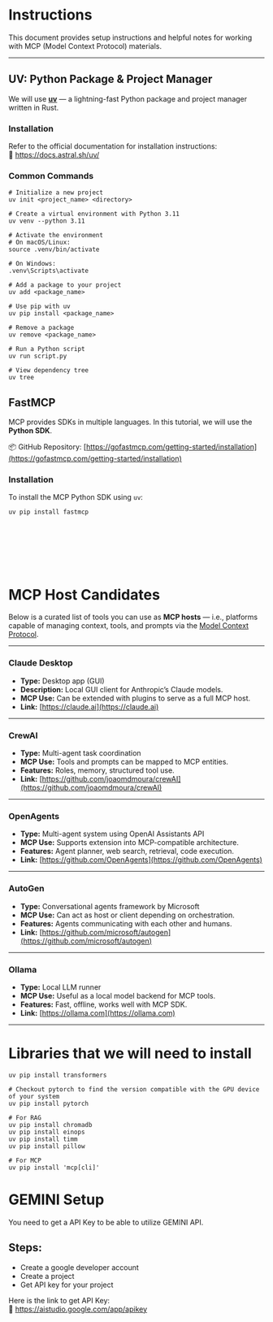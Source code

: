 # Instructions

This document provides setup instructions and helpful notes for working with MCP (Model Context Protocol) materials.

---

## UV: Python Package & Project Manager

We will use **[uv](https://docs.astral.sh/uv/)** — a lightning-fast Python package and project manager written in Rust.

### Installation  
Refer to the official documentation for installation instructions:  
🔗 https://docs.astral.sh/uv/

### Common Commands

```shell
# Initialize a new project
uv init <project_name> <directory>

# Create a virtual environment with Python 3.11
uv venv --python 3.11

# Activate the environment
# On macOS/Linux:
source .venv/bin/activate

# On Windows:
.venv\Scripts\activate

# Add a package to your project
uv add <package_name>

# Use pip with uv
uv pip install <package_name>

# Remove a package
uv remove <package_name>

# Run a Python script
uv run script.py

# View dependency tree
uv tree
```


## FastMCP 

MCP provides SDKs in multiple languages. In this tutorial, we will use the **Python SDK**.

📦 GitHub Repository: [https://gofastmcp.com/getting-started/installation](https://gofastmcp.com/getting-started/installation)

### Installation

To install the MCP Python SDK using `uv`:

```shell
uv pip install fastmcp
```

<br><br><br><br><br>

# MCP Host Candidates

Below is a curated list of tools you can use as **MCP hosts** — i.e., platforms capable of managing context, tools, and prompts via the [Model Context Protocol](https://github.com/modelcontextprotocol).

---

### Claude Desktop
- **Type:** Desktop app (GUI)
- **Description:** Local GUI client for Anthropic’s Claude models.
- **MCP Use:** Can be extended with plugins to serve as a full MCP host.
- **Link:** [https://claude.ai](https://claude.ai)

---

### CrewAI
- **Type:** Multi-agent task coordination
- **MCP Use:** Tools and prompts can be mapped to MCP entities.
- **Features:** Roles, memory, structured tool use.
- **Link:** [https://github.com/joaomdmoura/crewAI](https://github.com/joaomdmoura/crewAI)

---

### OpenAgents
- **Type:** Multi-agent system using OpenAI Assistants API
- **MCP Use:** Supports extension into MCP-compatible architecture.
- **Features:** Agent planner, web search, retrieval, code execution.
- **Link:** [https://github.com/OpenAgents](https://github.com/OpenAgents)

---

###  AutoGen
- **Type:** Conversational agents framework by Microsoft
- **MCP Use:** Can act as host or client depending on orchestration.
- **Features:** Agents communicating with each other and humans.
- **Link:** [https://github.com/microsoft/autogen](https://github.com/microsoft/autogen)

---

###  Ollama
- **Type:** Local LLM runner
- **MCP Use:** Useful as a local model backend for MCP tools.
- **Features:** Fast, offline, works well with MCP SDK.
- **Link:** [https://ollama.com](https://ollama.com)

---


# Libraries that we will need to install
```shell
uv pip install transformers

# Checkout pytorch to find the version compatible with the GPU device of your system
uv pip install pytorch

# For RAG
uv pip install chromadb
uv pip install einops
uv pip install timm
uv pip install pillow

# For MCP
uv pip install 'mcp[cli]'
```



# GEMINI Setup
You need to get a API Key to be able to utilize GEMINI API. <br>
## Steps:
- Create a google developer account
- Create a project
- Get API key for your project

Here is the link to get API Key:<br>
🔗 https://aistudio.google.com/app/apikey